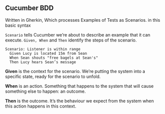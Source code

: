 ## Cucumber BDD

Written in Gherkin,
Which processes Examples of Tests as Scenarios. in this basic syntax


`Scenario` tells Cucumber we’re about to describe an example that it can execute.
`Given, When` and `Then` identify the steps of the scenario.

```gherkin
Scenario: Listener is within range
  Given Lucy is located 15m from Sean
  When Sean shouts "free bagels at Sean's"
  Then Lucy hears Sean’s message
```

**Given** is the context for the scenario. We’re putting the system into a specific state, ready for the scenario to unfold.

**When** is an action. Something that happens to the system that will cause something else to happen: an outcome.

**Then** is the outcome. It’s the behaviour we expect from the system when this action happens in this context.